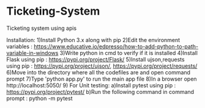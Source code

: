 # Ticketing-System
Ticketing system using apis

Installation:
1)Install Python 3.x along with pip
2)Edit the environment variables : https://www.educative.io/edpresso/how-to-add-python-to-path-variable-in-windows 
3)Write python in cmd to verify if it is installed
4)Install Flask using pip : https://pypi.org/project/Flask/
5)Install ujson,requests using pip : https://pypi.org/project/ujson/, https://pypi.org/project/requests/
6)Move into the directory where all the codefiles are and open command prompt
7)Type 'python app.py' to run the main app file
8)In a browser open http://localhost:5050/
9) For Unit testing:
  a)Install pytest using pip : https://pypi.org/project/pytest/
  b)Run the following command in command prompt : python -m pytest
